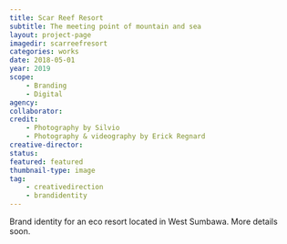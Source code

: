 ```yaml
---
title: Scar Reef Resort
subtitle: The meeting point of mountain and sea
layout: project-page
imagedir: scarreefresort
categories: works
date: 2018-05-01
year: 2019
scope: 
    - Branding
    - Digital
agency:
collaborator: 
credit:
    - Photography by Silvio
    - Photography & videography by Erick Regnard
creative-director:
status:
featured: featured
thumbnail-type: image
tag: 
    - creativedirection
    - brandidentity
---
```


Brand identity for an eco resort located in West Sumbawa. More details soon.